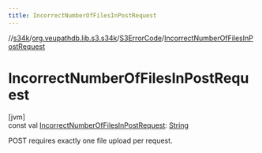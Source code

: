 ```yaml
---
title: IncorrectNumberOfFilesInPostRequest
---
```

//[s34k](../../../index.html)/[org.veupathdb.lib.s3.s34k](../index.html)/[S3ErrorCode](index.html)/[IncorrectNumberOfFilesInPostRequest](-incorrect-number-of-files-in-post-request.html)



# IncorrectNumberOfFilesInPostRequest



[jvm]\
const val [IncorrectNumberOfFilesInPostRequest](-incorrect-number-of-files-in-post-request.html): [String](https://kotlinlang.org/api/latest/jvm/stdlib/kotlin/-string/index.html)



POST requires exactly one file upload per request.




